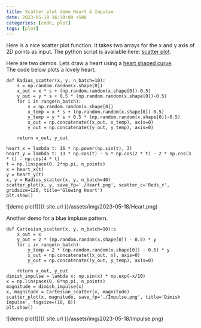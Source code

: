 ```yaml
---
title: Scatter plot demo Heart & Impulse 
date: 2023-05-18 16:19:00 +500
categories: [code, plot]
tags: [plot]
---
```

Here is a nice scatter plot function. It takes two arrays for the x and y axis of 2D points as input. 
The python script is available here: [scatter plot](https://github.com/puar-playground/puar-playground.github.io/blob/main/download/scatter_plot.py).<br />

Here are two demos. Lets draw a heart using a [heart shaped curve](https://mathworld.wolfram.com/HeartCurve.html).<br />
The code below plots a lovely heart:
```
def Radius_scatter(x, y, n_batch=10):
    s = np.random.random(x.shape[0])
    x_out = x * s + (np.random.random(x.shape[0])-0.5)
    y_out = y * s + 0.5 * (np.random.random(x.shape[0])-0.5)
    for i in range(n_batch):
        s = np.random.random(x.shape[0])
        x_temp = x * s + (np.random.random(x.shape[0])-0.5)
        y_temp = y * s + 0.5 * (np.random.random(x.shape[0])-0.5)
        x_out = np.concatenate((x_out, x_temp), axis=0)
        y_out = np.concatenate((y_out, y_temp), axis=0)

    return x_out, y_out

heart_x = lambda t: 16 * np.power(np.sin(t), 3)
heart_y = lambda t: 13 * np.cos(t) - 5 * np.cos(2 * t) - 2 * np.cos(3 * t) - np.cos(4 * t)
t = np.linspace(0, 2*np.pi, n_points)
x = heart_x(t)
y = heart_y(t)
x, y = Radius_scatter(x, y, n_batch=40)    
scatter_plot(x, y, save_fp='./Heart.png', scatter_c='Reds_r', gridsize=120, title='Glowing Heart')
plt.show()
```
![demo plot1]({{ site.url }}/assets/img/2023-05-18/Heart.png)

Another demo for a blue impluse pattern.
```
def Cartesian_scatter(x, y, n_batch=10):s
    x_out = x
    y_out = 2 * (np.random.random(x.shape[0]) - 0.5) * y
    for i in range(n_batch):
        y_temp = 2 * (np.random.random(x.shape[0]) - 0.5) * y
        x_out = np.concatenate((x_out, x), axis=0)
        y_out = np.concatenate((y_out, y_temp), axis=0)

    return x_out, y_out
dimish_impulse = lambda x: np.sin(x) * np.exp(-x/10)
x = np.linspace(0, 6*np.pi, n_points)
magnitude = dimish_impulse(x)
x, magnitude = Cartesian_scatter(x, magnitude)
scatter_plot(x, magnitude, save_fp='./Impulse.png', title='Dimish Impulse', figsize=(10, 8))
plt.show()
```
![demo plot1]({{ site.url }}/assets/img/2023-05-18/Impulse.png)


